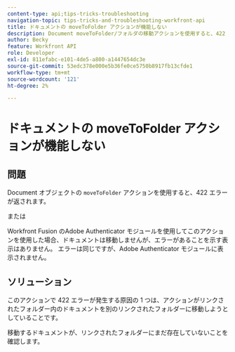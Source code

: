 ```yaml
---
content-type: api;tips-tricks-troubleshooting
navigation-topic: tips-tricks-and-troubleshooting-workfront-api
title: ドキュメントの moveToFolder アクションが機能しない
description: Document moveToFolder/フォルダの移動アクションを使用すると、422 エラーが返されます。
author: Becky
feature: Workfront API
role: Developer
exl-id: 811efabc-e101-4de5-a800-a1447654dc3e
source-git-commit: 53edc378e000e5b36fe0ce5750b8917fb13cfde1
workflow-type: tm+mt
source-wordcount: '121'
ht-degree: 2%

---
```


# ドキュメントの moveToFolder アクションが機能しない

## 問題

Document オブジェクトの `moveToFolder` アクションを使用すると、422 エラーが返されます。

または

Workfront Fusion のAdobe Authenticator モジュールを使用してこのアクションを使用した場合、ドキュメントは移動しませんが、エラーがあることを示す表示はありません。 エラーは同じですが、Adobe Authenticator モジュールに表示されません。

## ソリューション

このアクションで 422 エラーが発生する原因の 1 つは、アクションがリンクされたフォルダー内のドキュメントを別のリンクされたフォルダーに移動しようとしていることです。

移動するドキュメントが、リンクされたフォルダーにまだ存在していないことを確認します。
